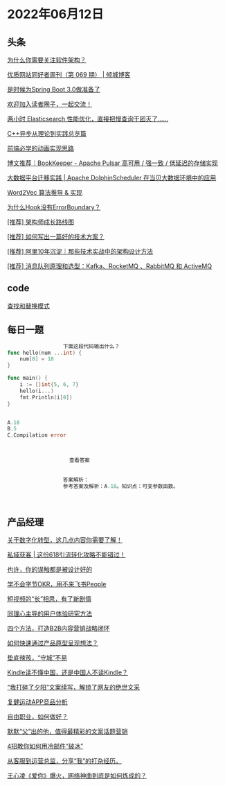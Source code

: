 # 2022年06月12日
## 头条

[为什么你需要关注软件架构？](https://toutiao.io/k/g9j0b7r)

[优质网站同好者周刊（第 069 期） | 倾城博客](https://toutiao.io/k/irkvigs)

[是时候为Spring Boot 3.0做准备了](https://toutiao.io/k/v3i8wzb)

[欢迎加入读者圈子，一起交流！](https://toutiao.io/k/h3qlj72)

[两小时 Elasticsearch 性能优化，直接把慢查询干团灭了……](https://toutiao.io/k/n63tqet)

[C++异步从理论到实践总览篇](https://toutiao.io/k/3zwk82u)

[前端必学的动画实现思路](https://toutiao.io/k/4l238n9)

[博文推荐｜BookKeeper - Apache Pulsar 高可用 / 强一致 / 低延迟的存储实现](https://toutiao.io/k/ut1vrz4)

[大数据平台迁移实践 | Apache DolphinScheduler 在当贝大数据环境中的应用](https://toutiao.io/k/ect2cm7)

[Word2Vec 算法推导 & 实现](https://toutiao.io/k/ua818jh)

[为什么Hook没有ErrorBoundary？](https://toutiao.io/k/7oq50nk)

[[推荐] 架构师成长路线图](https://toutiao.io/k/27b6p2e)

[[推荐] 如何写出一篇好的技术方案？](https://toutiao.io/k/gl2cth8)

[[推荐] 阿里10年沉淀｜那些技术实战中的架构设计方法](https://toutiao.io/k/e9vlh55)

[[推荐] 消息队列原理和选型：Kafka、RocketMQ 、RabbitMQ 和 ActiveMQ](https://toutiao.io/k/nuwnwro)



## code

[查找和替换模式](https://leetcode.cn/problems/find-and-replace-pattern)



## 每日一题

```go
                  下面这段代码输出什么？
func hello(num ...int) {  
    num[0] = 18
}

func main() {  
    i := []int{5, 6, 7}
    hello(i...)
    fmt.Println(i[0])
}


A.18
B.5
C.Compilation error


                  
                    查看答案
                  
                
                  答案解析：
                  参考答案及解析：A.18。知识点：可变参数函数。

                
```


## 产品经理

[关于数字化转型，这几点内容你需要了解！](http://www.woshipm.com/open/5476994.html)

[私域获客 | 这份618引流转化攻略不能错过！](http://www.woshipm.com/operate/5479656.html)

[也许，你的误触都是被设计好的](http://www.woshipm.com/pd/5480530.html)

[学不会字节OKR，用不来飞书People](http://www.woshipm.com/it/5481769.html)

[短视频的“长”相思，有了新剧情](http://www.woshipm.com/it/5481947.html)

[同理心主导的用户体验研究方法](http://www.woshipm.com/user-research/5481080.html)

[四个方法，打造B2B内容营销战略闭环](http://www.woshipm.com/operate/5481773.html)

[如何快速通过产品原型呈现想法？](http://www.woshipm.com/zhichang/5478467.html)

[垫底辣孩，“守城”不易](http://www.woshipm.com/it/5481943.html)

[Kindle读不懂中国，还是中国人不读Kindle？](http://www.woshipm.com/it/5480610.html)

[“我打碎了夕阳”文案续写，解锁了网友的绝世文采](http://www.woshipm.com/copy/5479444.html)

[复健运动APP竞品分析](http://www.woshipm.com/evaluating/5480276.html)

[自由职业，如何做好？](http://www.woshipm.com/zhichang/5480413.html)

[默默“父”出的他，值得最精彩的文案话题营销](http://www.woshipm.com/marketing/5481001.html)

[4招教你如何用冷邮件“破冰”](http://www.woshipm.com/copy/5480877.html)

[从客服到运营总监，分享“我”的打杂经历。](http://www.woshipm.com/open/5481405.html)

[王心凌《爱你》爆火，网络神曲到底是如何炼成的？](http://www.woshipm.com/it/5480796.html)


